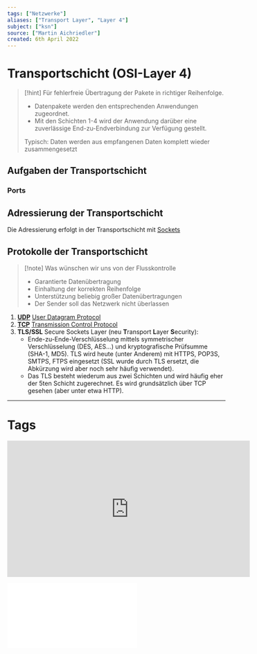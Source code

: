 ```yaml
---
tags: ["Netzwerke"]
aliases: ["Transport Layer", "Layer 4"]
subject: ["ksn"]
source: ["Martin Aichriedler"]
created: 6th April 2022
---
```


# Transportschicht (OSI-Layer 4)

> [!hint] Für fehlerfreie Übertragung der Pakete in richtiger Reihenfolge.
> - Datenpakete werden den entsprechenden Anwendungen zugeordnet.
> - Mit den Schichten 1-4 wird der Anwendung darüber eine zuverlässige End-zu-Endverbindung zur Verfügung gestellt.
>
> Typisch: Daten werden aus empfangenen Daten komplett wieder zusammengesetzt

## Aufgaben der Transportschicht

### Ports

## Adressierung der Transportschicht

Die Adressierung erfolgt in der Transportschicht mit [Sockets](Sockets)

## Protokolle der Transportschicht

> [!note] Was wünschen wir uns von der Flusskontrolle
> - Garantierte Datenübertragung
> - Einhaltung der korrekten Reihenfolge
> - Unterstützung beliebig großer Datenübertragungen
> - Der Sender soll das Netzwerk nicht überlassen

1. [**UDP**](UDP.md) [User Datagram Protocol](UDP.md)
2. [**TCP**](TCP.md) [Transmission Control Protocol](TCP.md)
3. **TLS/SSL** Secure Sockets Layer (neu **T**ransport **L**ayer **S**ecurity):
	- Ende-zu-Ende-Verschlüsselung mittels symmetrischer Verschlüsselung (DES, AES…) und kryptografische Prüfsumme (SHA-1, MD5). TLS wird heute (unter Anderem) mit HTTPS, POP3S, SMTPS, FTPS eingesetzt (SSL wurde durch TLS ersetzt, die Abkürzung wird aber noch sehr häufig verwendet).
	- Das TLS besteht wiederum aus zwei Schichten und wird häufig eher der 5ten Schicht zugerechnet. Es wird grundsätzlich über TCP gesehen (aber unter etwa HTTP).



---

# Tags

<iframe width="560" height="315" src="https://www.youtube.com/embed/Vdc8TCESIg8" title="YouTube video player" frameborder="0" allow="accelerometer; autoplay; clipboard-write; encrypted-media; gyroscope; picture-in-picture" allowfullscreen></iframe>

![9-FS_ComputerNetze](../assets/Christian-Baun/9-FS_ComputerNetze.pdf)
